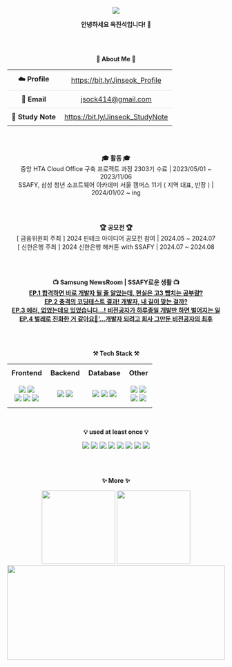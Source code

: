 <p align='center'>
    <img src="https://capsule-render.vercel.app/api?type=waving&color=auto&height=300&section=header&text=Hello!&fontSize=70&fontColor=FFFFFF"/>
</p>

<p align="center">
    <strong>안녕하세요 옥진석입니다! 👐</strong>
</p>
 
<br>
<br>

<p align="center">
<strong>🌟 About Me 🌟</strong>
</p>

<table align="center" style="width: 80%; border-collapse: collapse;">
    <tr style="border-bottom: 1px solid #dddddd;">
        <td align="center" style="padding: 10px;"><strong>☁️ Profile</strong></td>
        <td align="center" style="padding: 10px;"><a href="https://bit.ly/Jinseok_Profile">https://bit.ly/Jinseok_Profile</a></td>
    </tr>
    <tr style="border-bottom: 1px solid #dddddd;">
        <td align="center" style="padding: 10px;"><strong>📧 Email</strong></td>
        <td align="center" style="padding: 10px;"><a href="mailto:jsock414@gmail.com">jsock414@gmail.com</a></td>
    </tr>
    <tr>
        <td align="center" style="padding: 10px;"><strong>📘 Study Note</strong></td>
        <td align="center" style="padding: 10px;"><a href="https://bit.ly/Jinseok_StudyNote">https://bit.ly/Jinseok_StudyNote</a></td>
    </tr>
</table>

<br>
<br>

<p align="center">
<strong>🎓 활동 🎓</strong>
<br>중앙 HTA Cloud Office 구축 프로젝트 과정 2303기 수료 | 2023/05/01 ~ 2023/11/06 
<br>SSAFY, 삼성 청년 소프트웨어 아카데미 서울 캠퍼스 11기 ( 지역 대표, 반장 ) | 2024/01/02 ~ ing
</p>

<br>
<br>

<p align="center">
<strong>🏆 공모전 🏆</strong>
<br>[ 금융위원회 주최 ] 2024 핀테크 아이디어 공모전 참여 | 2024.05 ~ 2024.07
<br>[ 신한은행 주최 ] 2024 신한은행 해커톤 with SSAFY | 2024.07 ~ 2024.08    
</p>

<br>
<br>

<p align="center">
  <strong>📺 Samsung NewsRoom | SSAFY로운 생활 📺</strong>
  <br><a href="https://youtu.be/GUu2b23rJfw?si=Rjb06PHExf8LNqhS"><strong>EP.1 합격하면 바로 개발자 될 줄 알았는데, 현실은 고3 뺨치는 공부량?</strong></a>
  <br><a href="https://youtu.be/eSyS_vX-aHM?si=uG8GRfyZUX4WclFd"><strong>EP.2 충격의 코딩테스트 결과! 개발자, 내 길이 맞는 걸까?</strong></a>
  <br><a href="https://www.youtube.com/watch?v=wUze4_t1u0k&t=349s"><strong>EP.3 에러, 없었는데요 있었습니다...! 비전공자가 하루종일 개발만 하면 벌어지는 일</strong></a>
  <br><a href="https://www.youtube.com/watch?v=8FJV9lLGshI&t=5s"><strong>EP.4 벌레로 진화한 거 같아요🐛’…개발자 되려고 회사 그만둔 비전공자의 최후</strong></a>
</p>

<br>
<br>

<p align="center">
    <strong>⚒️ Tech Stack ⚒️</strong><br>
</p>

<table align="center" style="width: 80%; border-collapse: collapse;">
    <tr>
        <td align="center" style="padding: 10px;"><strong>Frontend</strong></td>
        <td align="center" style="padding: 10px;"><strong>Backend</strong></td>
        <td align="center" style="padding: 10px;"><strong>Database</strong></td>
        <td align="center" style="padding: 10px;"><strong>Other</strong></td>
    </tr>
    <tr>
        <td align="center" style="padding: 10px;">
            <img src="https://img.shields.io/badge/HTML5-E34F26?style=flat-square&logo=html5&logoColor=white"/> 
            <img src="https://img.shields.io/badge/CSS3-1572B6?style=flat-square&logo=css3&logoColor=white"/> 
            <br>
            <img src="https://img.shields.io/badge/JavaScript-F7DF1E?style=flat-square&logo=javascript&logoColor=black"/> 
            <img src="https://img.shields.io/badge/AJAX-F7DF1E?style=flat-square&logo=javascript&logoColor=black"/> 
            <img src="https://img.shields.io/badge/Vue.js-4FC08D?style=flat-square&logo=vue.js&logoColor=white"/> 
        </td>
        <td align="center" style="padding: 10px;">
            <img src="https://img.shields.io/badge/Java-007396?style=flat-square&logo=java&logoColor=white&logoWidth=20"/>
            <img src="https://img.shields.io/badge/Spring-6DB33F?style=flat-square&logo=spring&logoColor=white"/>
        </td>
        <td align="center" style="padding: 10px;">
            <img src="https://img.shields.io/badge/MyBatis-000000?style=flat-square&logo=mybatis&logoColor=white"/> 
            <img src="https://img.shields.io/badge/Oracle-F80000?style=flat-square&logo=oracle&logoColor=white"/> 
            <img src="https://img.shields.io/badge/MySQL-4479A1?style=flat-square&logo=mysql&logoColor=white"/> 
        </td>
        <td align="center" style="padding: 10px;">
            <img src="https://img.shields.io/badge/Kakao API-FFCD00?style=flat-square&logo=kakao&logoColor=black"/> 
            <img src="https://img.shields.io/badge/TMap API-0033CC?style=flat-square&logoColor=white"/> 
            <br>
            <img src="https://img.shields.io/badge/WebSocket-010101?style=flat-square&logo=WebSocket&logoColor=white"/>
            <img src="https://img.shields.io/badge/WebRTC-333333?style=flat-square&logo=WebRTC&logoColor=white"/>
        </td>
    </tr>
</table>

<br>

<p align="center">
    <strong>💡 used at least once 💡</strong><br>
</p> 

<p align="center" display="inline-block">
    <img src="https://img.shields.io/badge/Python-3776AB?style=flat-square&logo=python&logoColor=white"/> 
    <img src="https://img.shields.io/badge/JPA-6DB33F?style=flat-square&logo=spring&logoColor=white"/>
    <img src="https://img.shields.io/badge/Node.js-339933?style=flat-square&logo=node.js&logoColor=white"/> 
    <img src="https://img.shields.io/badge/AWS-232F3E?style=flat-square&logo=amazon-aws&logoColor=white"/> 
    <img src="https://img.shields.io/badge/Docker-2496ED?style=flat-square&logo=docker&logoColor=white"/> 
    <img src="https://img.shields.io/badge/Jenkins-D24939?style=flat-square&logo=jenkins&logoColor=white"/> 
    <img src="https://img.shields.io/badge/Ubuntu-E95420?style=flat-square&logo=ubuntu&logoColor=white"/> 
    <img src="https://img.shields.io/badge/Linux-FCC624?style=flat-square&logo=linux&logoColor=black"/> 
</p>

<br>
<br>

<p align="center">
    <strong>✨ More ✨</strong>
</p>


<div align="center">
  <img height="170em" src="https://github-readme-streak-stats.herokuapp.com/?user=JJOK97"/>
  <img height="170em" src="https://github-readme-stats.vercel.app/api/top-langs/?username=JJOK97&layout=compact"/>
</div>

<div align="center">
  <img height="220em" width="100%" src="https://github-profile-summary-cards.vercel.app/api/cards/profile-details?username=JJOK97&theme=vue"/>
</div>

